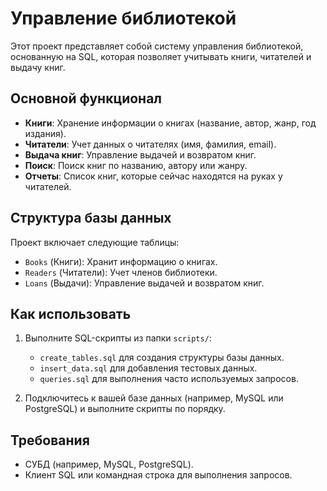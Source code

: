 # Управление библиотекой

Этот проект представляет собой систему управления библиотекой, основанную на SQL, которая позволяет учитывать книги, читателей и выдачу книг.

## Основной функционал
- **Книги**: Хранение информации о книгах (название, автор, жанр, год издания).
- **Читатели**: Учет данных о читателях (имя, фамилия, email).
- **Выдача книг**: Управление выдачей и возвратом книг.
- **Поиск**: Поиск книг по названию, автору или жанру.
- **Отчеты**: Список книг, которые сейчас находятся на руках у читателей.

## Структура базы данных
Проект включает следующие таблицы:
- `Books` (Книги): Хранит информацию о книгах.
- `Readers` (Читатели): Учет членов библиотеки.
- `Loans` (Выдачи): Управление выдачей и возвратом книг.

## Как использовать
1. Выполните SQL-скрипты из папки `scripts/`:
   - `create_tables.sql` для создания структуры базы данных.
   - `insert_data.sql` для добавления тестовых данных.
   - `queries.sql` для выполнения часто используемых запросов.

2. Подключитесь к вашей базе данных (например, MySQL или PostgreSQL) и выполните скрипты по порядку.

## Требования
- СУБД (например, MySQL, PostgreSQL).
- Клиент SQL или командная строка для выполнения запросов.

